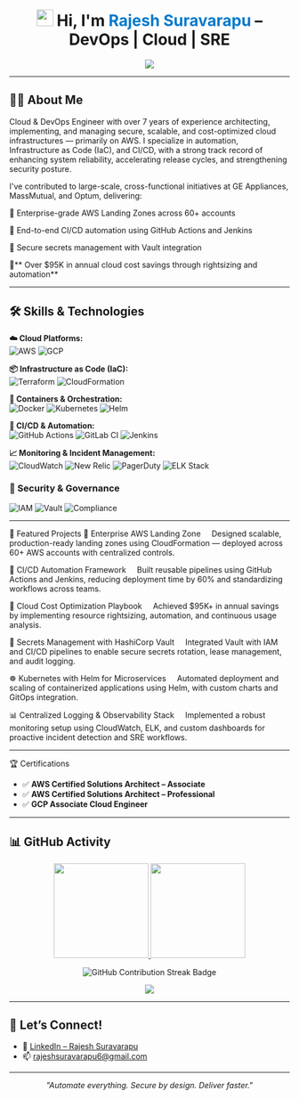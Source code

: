 <h1 align="center">
  <img src="https://github.githubassets.com/images/icons/emoji/unicode/1f44b.png" width="30" /> 
  Hi, I'm <span style="color:#007ACC;">Rajesh Suravarapu</span> – DevOps | Cloud | SRE
</h1>

<p align="center">
  <img src="https://readme-typing-svg.demolab.com?font=Fira+Code&duration=2500&pause=1000&center=true&width=500&lines=Cloud+%7C+DevOps+%7C+SRE+Engineer;AWS+%7C+GCP+%7C+Terraform+%7C+CI%2FCD;AWS+Landing+Zones+%26+Terraform+Expert;Automate+Everything+%F0%9F%9A%80;Secure+By+Design+%F0%9F%94%92;Deliver+Faster+%E2%9C%85" />
</p>


---

## 🧑‍💼 About Me

Cloud & DevOps Engineer with over 7 years of experience architecting, implementing, and managing secure, scalable, and cost-optimized cloud infrastructures — primarily on AWS. I specialize in automation, Infrastructure as Code (IaC), and CI/CD, with a strong track record of enhancing system reliability, accelerating release cycles, and strengthening security posture.

I've contributed to large-scale, cross-functional initiatives at GE Appliances, MassMutual, and Optum, delivering:

🔹 Enterprise-grade AWS Landing Zones across 60+ accounts

🔹 End-to-end CI/CD automation using GitHub Actions and Jenkins

🔹 Secure secrets management with Vault integration

🔹** Over $95K in annual cloud cost savings through rightsizing and automation**

---

## 🛠️ Skills & Technologies

**☁️ Cloud Platforms:**  
![AWS](https://img.shields.io/badge/AWS-232F3E?style=flat&logo=amazonaws&logoColor=white)
![GCP](https://img.shields.io/badge/GCP-4285F4?style=flat&logo=googlecloud&logoColor=white)

**📦 Infrastructure as Code (IaC):**  
![Terraform](https://img.shields.io/badge/Terraform-7B42BC?style=flat&logo=terraform)
![CloudFormation](https://img.shields.io/badge/CloudFormation-FF4F8B?style=flat&logo=amazonaws)

**🐳 Containers & Orchestration:**  
![Docker](https://img.shields.io/badge/Docker-2496ED?style=flat&logo=docker)
![Kubernetes](https://img.shields.io/badge/Kubernetes-326CE5?style=flat&logo=kubernetes)
![Helm](https://img.shields.io/badge/Helm-0F1689?style=flat&logo=helm)

**🔁 CI/CD & Automation:**  
![GitHub Actions](https://img.shields.io/badge/GitHub_Actions-2088FF?style=flat&logo=githubactions)
![GitLab CI](https://img.shields.io/badge/GitLab_CI-FC6D26?style=flat&logo=gitlab)
![Jenkins](https://img.shields.io/badge/Jenkins-D24939?style=flat&logo=jenkins)

**📈 Monitoring & Incident Management:**  
![CloudWatch](https://img.shields.io/badge/CloudWatch-FF9900?style=flat&logo=amazonaws)
![New Relic](https://img.shields.io/badge/NewRelic-008C99?style=flat&logo=newrelic)
![PagerDuty](https://img.shields.io/badge/PagerDuty-54C236?style=flat&logo=pagerduty)
![ELK Stack](https://img.shields.io/badge/ELK-005571?style=flat&logo=elasticstack)

### 🔐 Security & Governance

![IAM](https://img.shields.io/badge/IAM-Role%20Based%20Access-blue?style=flat&logo=amazonaws&logoColor=white) 
![Vault](https://img.shields.io/badge/Vault-Secrets%20Management-orange?style=flat&logo=hashicorp&logoColor=white) 
![Compliance](https://img.shields.io/badge/Compliance-CloudTrail%20%26%20AWS%20Config-green?style=flat&logo=amazonaws&logoColor=white) 

---

🧪 Featured Projects
🚀 Enterprise AWS Landing Zone
    Designed scalable, production-ready landing zones using CloudFormation — deployed across 60+ AWS accounts with centralized controls.

🔁 CI/CD Automation Framework
    Built reusable pipelines using GitHub Actions and Jenkins, reducing deployment time by 60% and standardizing workflows across teams.

💸 Cloud Cost Optimization Playbook
    Achieved $95K+ in annual savings by implementing resource rightsizing, automation, and continuous usage analysis.

🔐 Secrets Management with HashiCorp Vault
    Integrated Vault with IAM and CI/CD pipelines to enable secure secrets rotation, lease management, and audit logging.

☸️ Kubernetes with Helm for Microservices
    Automated deployment and scaling of containerized applications using Helm, with custom charts and GitOps integration.

📊 Centralized Logging & Observability Stack
    Implemented a robust monitoring setup using CloudWatch, ELK, and custom dashboards for proactive incident detection and SRE workflows.

---

🏆 Certifications

- ✅ **AWS Certified Solutions Architect – Associate**  
- ✅ **AWS Certified Solutions Architect – Professional**  
- ✅ **GCP Associate Cloud Engineer**  

---

## 📊 GitHub Activity

<p align="center">
  <a href="https://github.com/rajeshsuravarapu06">
    <img src="https://github-readme-stats.vercel.app/api?username=rajeshsuravarapu06&show_icons=true&theme=tokyonight&custom_title=My%20GitHub%20Stats" height="170"/>
  </a>
  <a href="https://github.com/rajeshsuravarapu06">
    <img src="https://github-readme-stats.vercel.app/api/top-langs/?username=rajeshsuravarapu06&layout=compact&theme=tokyonight" height="170"/>
  </a>
</p>


<p align="center">
  <img src="https://img.shields.io/badge/GitHub-Contribution%20Streak-informational?style=flat&logo=github&logoColor=white" alt="GitHub Contribution Streak Badge"/>
</p>


<p align="center">
  <img src="https://komarev.com/ghpvc/?username=rajeshsuravarapu06&label=Profile%20Views&color=0e75b6&style=flat-square" />
</p>

---

## 🤝 Let’s Connect!

- 💼 [LinkedIn – Rajesh Suravarapu](https://www.linkedin.com/in/rajesh-suravarapu)
- 📫 [rajeshsuravarapu6@gmail.com](mailto:rajeshsuravarapu6@gmail.com)

---

<p align="center"><i>"Automate everything. Secure by design. Deliver faster."</i></p>
